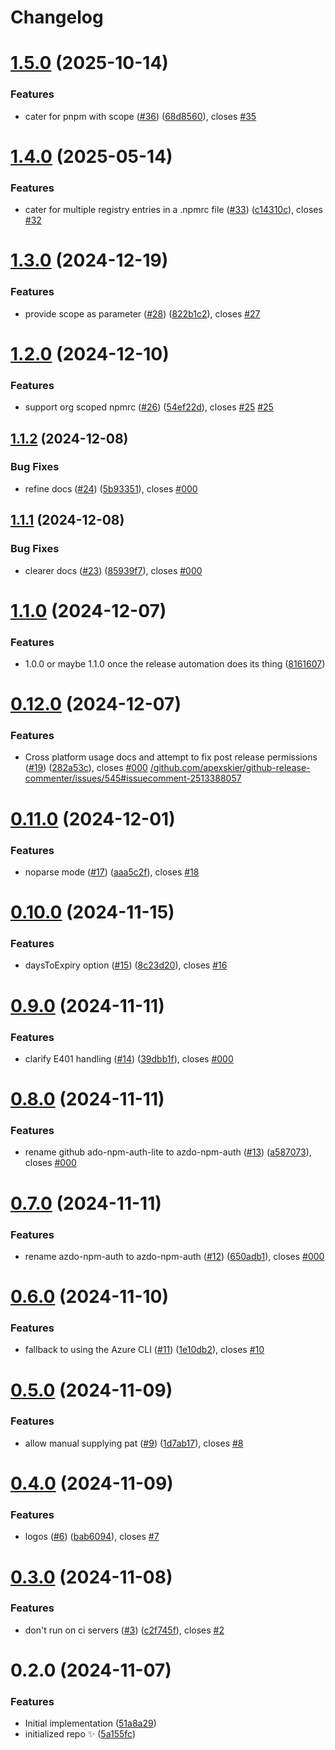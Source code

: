 # Changelog

# [1.5.0](https://github.com/johnnyreilly/azdo-npm-auth/compare/1.4.0...1.5.0) (2025-10-14)

### Features

- cater for pnpm with scope ([#36](https://github.com/johnnyreilly/azdo-npm-auth/issues/36)) ([68d8560](https://github.com/johnnyreilly/azdo-npm-auth/commit/68d8560cf0d133d930bf18e9617f5168a4bddc6d)), closes [#35](https://github.com/johnnyreilly/azdo-npm-auth/issues/35)

# [1.4.0](https://github.com/johnnyreilly/azdo-npm-auth/compare/1.3.0...1.4.0) (2025-05-14)

### Features

- cater for multiple registry entries in a .npmrc file ([#33](https://github.com/johnnyreilly/azdo-npm-auth/issues/33)) ([c14310c](https://github.com/johnnyreilly/azdo-npm-auth/commit/c14310c66630ae7aef2f9860540cdf6e41a2cd5b)), closes [#32](https://github.com/johnnyreilly/azdo-npm-auth/issues/32)

# [1.3.0](https://github.com/johnnyreilly/azdo-npm-auth/compare/1.2.0...1.3.0) (2024-12-19)

### Features

- provide scope as parameter ([#28](https://github.com/johnnyreilly/azdo-npm-auth/issues/28)) ([822b1c2](https://github.com/johnnyreilly/azdo-npm-auth/commit/822b1c254e120c59fbdfae9f1dba72f816cdd418)), closes [#27](https://github.com/johnnyreilly/azdo-npm-auth/issues/27)

# [1.2.0](https://github.com/johnnyreilly/azdo-npm-auth/compare/1.1.2...1.2.0) (2024-12-10)

### Features

- support org scoped npmrc ([#26](https://github.com/johnnyreilly/azdo-npm-auth/issues/26)) ([54ef22d](https://github.com/johnnyreilly/azdo-npm-auth/commit/54ef22d18dde3af0625179c9f3e4e28dfbd1a940)), closes [#25](https://github.com/johnnyreilly/azdo-npm-auth/issues/25) [#25](https://github.com/johnnyreilly/azdo-npm-auth/issues/25)

## [1.1.2](https://github.com/johnnyreilly/azdo-npm-auth/compare/1.1.1...1.1.2) (2024-12-08)

### Bug Fixes

- refine docs ([#24](https://github.com/johnnyreilly/azdo-npm-auth/issues/24)) ([5b93351](https://github.com/johnnyreilly/azdo-npm-auth/commit/5b9335162fe8c225315c69c37f200e10a1f05ba0)), closes [#000](https://github.com/johnnyreilly/azdo-npm-auth/issues/000)

## [1.1.1](https://github.com/johnnyreilly/azdo-npm-auth/compare/1.1.0...1.1.1) (2024-12-08)

### Bug Fixes

- clearer docs ([#23](https://github.com/johnnyreilly/azdo-npm-auth/issues/23)) ([85939f7](https://github.com/johnnyreilly/azdo-npm-auth/commit/85939f7f5d76b0cd37ab347078489836bf42fc7d)), closes [#000](https://github.com/johnnyreilly/azdo-npm-auth/issues/000)

# [1.1.0](https://github.com/johnnyreilly/azdo-npm-auth/compare/0.12.0...1.1.0) (2024-12-07)

### Features

- 1.0.0 or maybe 1.1.0 once the release automation does its thing ([8161607](https://github.com/johnnyreilly/azdo-npm-auth/commit/8161607481b0f00c712d4270ba69e2316785f461))

# [0.12.0](https://github.com/johnnyreilly/azdo-npm-auth/compare/0.11.0...0.12.0) (2024-12-07)

### Features

- Cross platform usage docs and attempt to fix post release permissions ([#19](https://github.com/johnnyreilly/azdo-npm-auth/issues/19)) ([282a53c](https://github.com/johnnyreilly/azdo-npm-auth/commit/282a53c1c1ea3cac8798c38efdd6bae981a22895)), closes [#000](https://github.com/johnnyreilly/azdo-npm-auth/issues/000) [/github.com/apexskier/github-release-commenter/issues/545#issuecomment-2513388057](https://github.com//github.com/apexskier/github-release-commenter/issues/545/issues/issuecomment-2513388057)

# [0.11.0](https://github.com/johnnyreilly/azdo-npm-auth/compare/0.10.0...0.11.0) (2024-12-01)

### Features

- noparse mode ([#17](https://github.com/johnnyreilly/azdo-npm-auth/issues/17)) ([aaa5c2f](https://github.com/johnnyreilly/azdo-npm-auth/commit/aaa5c2f70bc8869a4a604c314e95f1114d842e3f)), closes [#18](https://github.com/johnnyreilly/azdo-npm-auth/issues/18)

# [0.10.0](https://github.com/johnnyreilly/azdo-npm-auth/compare/0.9.0...0.10.0) (2024-11-15)

### Features

- daysToExpiry option ([#15](https://github.com/johnnyreilly/azdo-npm-auth/issues/15)) ([8c23d20](https://github.com/johnnyreilly/azdo-npm-auth/commit/8c23d2075d8d7dcf81bcf9ad67febc18182153d9)), closes [#16](https://github.com/johnnyreilly/azdo-npm-auth/issues/16)

# [0.9.0](https://github.com/johnnyreilly/azdo-npm-auth/compare/0.8.0...0.9.0) (2024-11-11)

### Features

- clarify E401 handling ([#14](https://github.com/johnnyreilly/azdo-npm-auth/issues/14)) ([39dbb1f](https://github.com/johnnyreilly/azdo-npm-auth/commit/39dbb1f2f86fe78960f11036a0a9fb7b70149a07)), closes [#000](https://github.com/johnnyreilly/azdo-npm-auth/issues/000)

# [0.8.0](https://github.com/johnnyreilly/azdo-npm-auth/compare/0.7.0...0.8.0) (2024-11-11)

### Features

- rename github ado-npm-auth-lite to azdo-npm-auth ([#13](https://github.com/johnnyreilly/azdo-npm-auth/issues/13)) ([a587073](https://github.com/johnnyreilly/azdo-npm-auth/commit/a5870738bf06e49c457ad95f17ae8353cadb8440)), closes [#000](https://github.com/johnnyreilly/azdo-npm-auth/issues/000)

# [0.7.0](https://github.com/johnnyreilly/azdo-npm-auth/compare/0.6.0...0.7.0) (2024-11-11)

### Features

- rename azdo-npm-auth to azdo-npm-auth ([#12](https://github.com/johnnyreilly/azdo-npm-auth/issues/12)) ([650adb1](https://github.com/johnnyreilly/azdo-npm-auth/commit/650adb1a5f86438ebc3a50577c59e5ae80591cdc)), closes [#000](https://github.com/johnnyreilly/azdo-npm-auth/issues/000)

# [0.6.0](https://github.com/johnnyreilly/azdo-npm-auth/compare/0.5.0...0.6.0) (2024-11-10)

### Features

- fallback to using the Azure CLI ([#11](https://github.com/johnnyreilly/azdo-npm-auth/issues/11)) ([1e10db2](https://github.com/johnnyreilly/azdo-npm-auth/commit/1e10db2c99fab6275dc8ab16c233b7b2d59a955a)), closes [#10](https://github.com/johnnyreilly/azdo-npm-auth/issues/10)

# [0.5.0](https://github.com/johnnyreilly/azdo-npm-auth/compare/0.4.0...0.5.0) (2024-11-09)

### Features

- allow manual supplying pat ([#9](https://github.com/johnnyreilly/azdo-npm-auth/issues/9)) ([1d7ab17](https://github.com/johnnyreilly/azdo-npm-auth/commit/1d7ab170ae23f1e3271fa023c5ab16d617a297d3)), closes [#8](https://github.com/johnnyreilly/azdo-npm-auth/issues/8)

# [0.4.0](https://github.com/johnnyreilly/azdo-npm-auth/compare/0.3.0...0.4.0) (2024-11-09)

### Features

- logos ([#6](https://github.com/johnnyreilly/azdo-npm-auth/issues/6)) ([bab6094](https://github.com/johnnyreilly/azdo-npm-auth/commit/bab6094116350ac3d9969572e271b9786a997027)), closes [#7](https://github.com/johnnyreilly/azdo-npm-auth/issues/7)

# [0.3.0](https://github.com/johnnyreilly/azdo-npm-auth/compare/0.2.0...0.3.0) (2024-11-08)

### Features

- don't run on ci servers ([#3](https://github.com/johnnyreilly/azdo-npm-auth/issues/3)) ([c2f745f](https://github.com/johnnyreilly/azdo-npm-auth/commit/c2f745f93d4bb21173669d8a5a76c241aaca1254)), closes [#2](https://github.com/johnnyreilly/azdo-npm-auth/issues/2)

# 0.2.0 (2024-11-07)

### Features

- Initial implementation ([51a8a29](https://github.com/johnnyreilly/azdo-npm-auth/commit/51a8a2958be10a7cbf3d04a325c02ec2bf0a7b3a))
- initialized repo ✨ ([5a155fc](https://github.com/johnnyreilly/azdo-npm-auth/commit/5a155fcc1ef7e4efa712b59fb56cc76ec2d29961))
